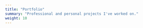 ```yaml
---
title: "Portfolio"
summary: "Professional and personal projects I've worked on."
weight: 10
---
```


